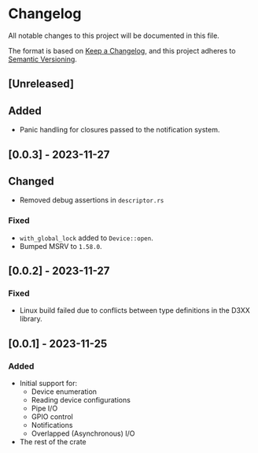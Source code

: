 # Changelog

All notable changes to this project will be documented in this file.

The format is based on [Keep a Changelog](https://keepachangelog.com/en/1.0.0/),
and this project adheres to [Semantic Versioning](https://semver.org/spec/v2.0.0.html).


## [Unreleased]

## Added

- Panic handling for closures passed to the notification system.

## [0.0.3] - 2023-11-27

## Changed

- Removed debug assertions in `descriptor.rs`

### Fixed

- `with_global_lock` added to `Device::open`.
- Bumped MSRV to `1.58.0`.

## [0.0.2] - 2023-11-27

### Fixed

- Linux build failed due to conflicts between type definitions in the D3XX library.

## [0.0.1] - 2023-11-25

### Added

- Initial support for:
  - Device enumeration
  - Reading device configurations
  - Pipe I/O
  - GPIO control
  - Notifications
  - Overlapped (Asynchronous) I/O
- The rest of the crate

